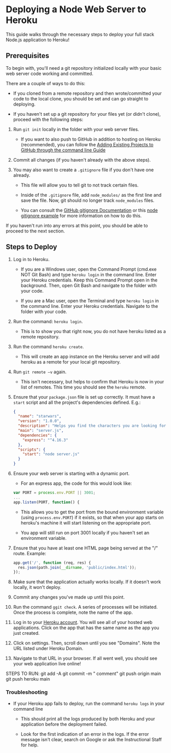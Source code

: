 # Deploying a Node Web Server to Heroku

This guide walks through the necessary steps to deploy your full stack Node.js application to Heroku!

## Prerequisites

To begin with, you'll need a git repository initialized locally with your basic web server code working and committed.

There are a couple of ways to do this:

- If you cloned from a remote repository and then wrote/committed your code to the local clone, you should be set and can go straight to deploying.

- If you haven't set up a git repository for your files yet (or didn't clone), proceed with the following steps:

1. Run `git init` locally in the folder with your web server files.

   - If you want to also push to GitHub in addition to hosting on Heroku (recommended), you can follow the [Adding Existing Projects to GitHub through the command line Guide](https://help.github.com/articles/adding-an-existing-project-to-github-using-the-command-line/)

2. Commit all changes (if you haven't already with the above steps).

3. You may also want to create a `.gitignore` file if you don't have one already.

   - This file will allow you to tell git to not track certain files.

   - Inside of the `.gitignore` file, add `node_modules/` as the first line and save the file. Now, git should no longer track `node_modules` files.

   - You can consult the [GitHub gitignore Documentation](https://help.github.com/articles/ignoring-files/) or this [node gitignore example](https://github.com/github/gitignore/blob/master/Node.gitignore) for more information on how to do this.

If you haven't run into any errors at this point, you should be able to proceed to the next section.

## Steps to Deploy

1. Log in to Heroku.

   - If you are a Windows user, open the Command Prompt (cmd.exe NOT Git Bash) and type `heroku login` in the command line. Enter your Heroku credentials. Keep this Command Prompt open in the background. Then, open Git Bash and navigate to the folder with your code.

   - If you are a Mac user, open the Terminal and type `heroku login` in the command line. Enter your Heroku credentials. Navigate to the folder with your code.

2. Run the command: `heroku login`.

   - This is to show you that right now, you do not have heroku listed as a remote repository.

3. Run the command `heroku create`.

   - This will create an app instance on the Heroku server and will add heroku as a remote for your local git repository.

4. Run `git remote –v` again.

   - This isn't necessary, but helps to confirm that Heroku is now in your list of remotes. This time you should see the `heroku` remote.

5. Ensure that your `package.json` file is set up correctly. It must have a `start` script and all the project's dependencies defined. E.g.:

   ```json
   {
     "name": "starwars",
     "version": "1.0.0",
     "description": "Helps you find the characters you are looking for",
     "main": "server.js",
     "dependencies": {
       "express": "^4.16.3"
     },
     "scripts": {
       "start": "node server.js"
     }
   }
   ```

6. Ensure your web server is starting with a dynamic port.

   - For an express app, the code for this would look like:

   ```js
   var PORT = process.env.PORT || 3001;
   ...
   app.listen(PORT, function() {
   ```

   - This allows you to get the port from the bound environment variable (using `process.env.PORT`) if it exists, so that when your app starts on heroku's machine it will start listening on the appropriate port.

   - You app will still run on port 3001 locally if you haven't set an environment variable.

7. Ensure that you have at least one HTML page being served at the "/" route. Example:

   ```js
   app.get('/', function (req, res) {
     res.json(path.join(__dirname, 'public/index.html'));
   });
   ```

8. Make sure that the application actually works locally. If it doesn't work locally, it won't deploy.

9. Commit any changes you've made up until this point.

10. Run the command `ggit check`. A series of processes will be initiated. Once the process is complete, note the name of the app.

11. Log in to your [Heroku account](https://id.heroku.com/login). You will see all of your hosted web applications. Click on the app that has the same name as the app you just created.

12. Click on settings. Then, scroll down until you see "Domains". Note the URL listed under Heroku Domain.

13. Navigate to that URL in your browser. If all went well, you should see your web application live online!

STEPS TO RUN:
git add -A
git commit -m " comment"
git push origin main
git push heroku main

### Troubleshooting

- If your Heroku app fails to deploy, run the command `heroku logs` in your command line

  - This should print all the logs produced by both Heroku and your application before the deployment failed.

  - Look for the first indication of an error in the logs. If the error message isn't clear, search on Google or ask the Instructional Staff for help.
